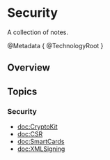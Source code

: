 # Security

A collection of notes.

@Metadata {
   @TechnologyRoot
}

## Overview

## Topics

### Security

- <doc:CryptoKit>
- <doc:CSR>
- <doc:SmartCards>
- <doc:XMLSigning>

